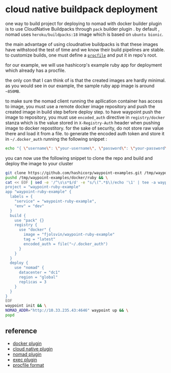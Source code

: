 
# cloud native buildpack deployment

one way to build project for deploying to nomad with docker builder plugin is to use CloudNative Buildpacks through `pack` builder plugin . by default , nomad uses `heroku/buildpacks:18` image which is based on `ubuntu bionic`. 

the main advantage of using cloudnative buildpacks is that these images have withstood the test of time and we know their build pipelines are stable. to customize builds, one must define a [`procfile`](https://devcenter.heroku.com/articles/procfile#procfile-format) and put it in repo's root.

for our example, we will use hashicorp's example ruby app for deployment which already has a procfile.

the only con that I can think of is that the created images are hardly minimal. as you would see in our example, the sample ruby app image is around `~850MB`.

to make sure the nomad client running the apllication container has access to image, you must use a remote docker image repository and push the created image in build step before deploy step. to have waypoint push the image to repository, you must use `encoded_auth` directive in `registry/docker` stanza which is the value stored in `X-Registry-Auth` header when pushing image to docker repostitory. for the sake of security, do not store raw value there and load it from a file.
to generate the encoded auth token and store it in `~/.docker_auth` running the following snippet : 

```bash
echo "{ \"username\": \"your-username\", \"password\": \"your-password\", \"email\": \"your-email@example.org\" }" | base64 --wrap=0 | tee ~/.docker_auth > /dev/null
```

you can now use the following snippet to clone the repo and build and deploy the image to your cluster

```bash
git clone https://github.com/hashicorp/waypoint-examples.git /tmp/waypoint-examples && \
pushd /tmp/waypoint-examples/docker/ruby && \
cat << EOF | sed -e '/^\s\s*$/d' -e "s/\(^.*$\)/echo '\1' | tee -a waypoint.hcl/g"
project = "waypoint-ruby-example"
app "waypoint-ruby-example" {
  labels = {
    "service" = "waypoint-ruby-example",
    "env" = "dev"
  }
  build {
    use "pack" {}
    registry {
      use "docker" {
        image = "fjolsvin/waypoint-ruby-example"
        tag = "latest"
        encoded_auth = file("~/.docker_auth")
      }
    }
  }
  deploy {
    use "nomad" {
      datacenter = "dc1"
      region = "global"
      replicas = 3
    }
  }
}
EOF
waypoint init && \
NOMAD_ADDR="http://10.33.235.43:4646" waypoint up && \
popd
```

## reference

- [docker plugin](https://www.waypointproject.io/plugins/docker)
- [cloud native plugin](https://www.waypointproject.io/plugins/pack)
- [nomad plugin](https://www.waypointproject.io/plugins/nomad)
- [exec plugin](https://www.waypointproject.io/plugins/exec)
- [procfile format](https://devcenter.heroku.com/articles/procfile#procfile-format)
